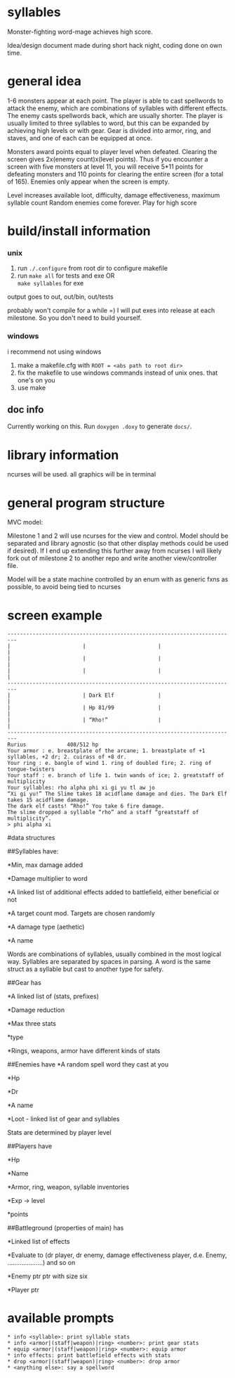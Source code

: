 # syllables
Monster-fighting word-mage achieves high score.

Idea/design document made during short hack night, coding done on own time.

# general idea
1-6 monsters appear at each point.  The player is able to cast spellwords to attack the enemy, which are combinations of syllables with different effects.  The enemy casts spellwords back, which are usually shorter.  The player is usually limited to three syllables to word, but this can be expanded by achieving high levels or with gear.  Gear is divided into armor, ring, and staves, and one of each can be equipped at once.  

Monsters award points equal to player level when defeated.  Clearing the screen gives 2x(enemy count)x(level points).  Thus if you encounter a screen with five monsters at level 11, you will receive 5*11 points for defeating monsters and 110 points for clearing the entire screen (for a total of 165).  Enemies only appear when the screen is empty.

Level increases available loot, difficulty, damage effectiveness, maximum syllable count
Random enemies come forever. Play for high score

# build/install information

### unix

1. run `./.configure` from root dir to configure makefile  
2. run `make all` for tests and exe OR  
   `make syllables` for exe

output goes to out, out/bin, out/tests

probably won't compile for a while =) 
I will put exes into release at each milestone. 
So you don't need to build yourself. 

### windows

i recommend not using windows

1. make a makefile.cfg with `ROOT = <abs path to root dir>`  
2. fix the makefile to use windows commands instead of unix ones. that one's on you  
3. use make  

## doc info

Currently working on this. 
Run `doxygen .doxy` to generate `docs/`. 



# library information

ncurses will be used. all graphics will be in terminal

# general program structure

MVC model:

Milestone 1 and 2 will use ncurses for the view and control.  Model should be separated and library agnostic (so that other display methods could be used if desired).
If I end up extending this further away from ncurses I will likely fork out of milestone 2 to another repo and write another view/controller file.

Model will be a state machine controlled by an enum with as generic fxns as possible, to avoid being tied to ncurses

# screen example

```
-------------------------------------------------------------------------
|						|						|						|
|						|						|						|
|						|						|						|
-------------------------------------------------------------------------
|						| Dark Elf				|						|
|						| Hp 81/99				|						|
|						| “Rho!”				|						|	
-------------------------------------------------------------------------
Rurius             408/512 hp
Your armor : e. breastplate of the arcane; 1. breastplate of +1 syllables, +2 dr; 2. cuirass of +8 dr.
Your ring : e. bangle of wind 1. ring of doubled fire; 2. ring of tongue-twisters
Your staff : e. branch of life 1. twin wands of ice; 2. greatstaff of multiplicity
Your syllables: rho alpha phi xi gi yu tl aw jo
“Xi gi yu!” The Slime takes 18 acidflame damage and dies. The Dark Elf takes 15 acidflame damage.
The dark elf casts! “Rho!” You take 6 fire damage.
The slime dropped a syllable “rho” and a staff “greatstaff of multiplicity”.
> phi alpha xi
```

#data structures

##Syllables have:

*Min, max damage added

*Damage multiplier to word

*A linked list of additional effects added to battlefield, either beneficial or not

*A target count mod. Targets are chosen randomly

*A damage type (aethetic)

*A name

Words are combinations of syllables, usually combined in the most logical way.  Syllables are separated by spaces in parsing.
A word is the same struct as a syllable but cast to another type for safety.


##Gear has

*A linked list of (stats, prefixes)

*Damage reduction

*Max three stats

*type

*Rings, weapons, armor have different kinds of stats

##Enemies have
*A random spell word they cast at you

*Hp

*Dr

*A name

*Loot - linked list of gear and syllables

Stats are determined by player level		

##Players have

*Hp

*Name

*Armor, ring, weapon, syllable inventories

*Exp -> level

*points


##Battleground (properties of main) has

*Linked list of effects

*Evaluate to (dr player, dr enemy, damage effectiveness player, d.e. Enemy, ………………..) and so on

*Enemy ptr ptr with size six

*Player ptr


# available prompts
	* info <syllable>: print syllable stats
	* info <armor|(staff|weapon)|ring> <number>: print gear stats
	* equip <armor|(staff|weapon)|ring> <number>: equip armor
	* info effects:	print battlefield effects with stats
	* drop <armor|(staff|weapon)|ring> <number>: drop armor
	* <anything else>: say a spellword
